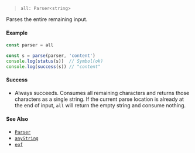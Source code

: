 <!--
 Copyright (c) 2020 Thomas J. Otterson
 
 This software is released under the MIT License.
 https://opensource.org/licenses/MIT
-->

> `all: Parser<string>`

Parses the entire remaining input.

#### Example

```javascript
const parser = all

const s = parse(parser, 'content')
console.log(status(s))  // Symbol(ok)
console.log(success(s)) // "content"
```

#### Success

* Always succeeds. Consumes all remaining characters and returns those characters as a single string. If the current parse location is already at the end of input, `all` will return the empty string and consume nothing.

#### See Also

* [`Parser`](../types/parser.md)
* [`anyString`](anystring.md)
* [`eof`](eof.md)